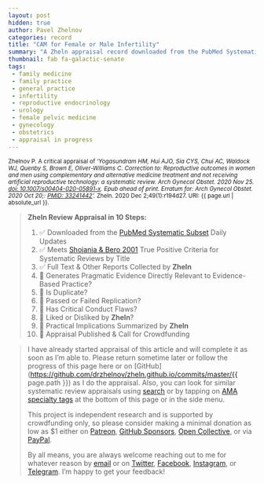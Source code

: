 ```yaml
---
layout: post
hidden: true
author: Pavel Zhelnov
categories: record
title: "CAM for Female or Male Infertility"
summary: "A Zheln appraisal record downloaded from the PubMed Systematic Subset daily updates."
thumbnail: fab fa-galactic-senate
tags:
 - family medicine
 - family practice
 - general practice
 - infertility
 - reproductive endocrinology
 - urology
 - female pelvic medicine
 - gynecology
 - obstetrics
 - appraisal in progress
---
```


<small id="citation">Zhelnov P. A critical appraisal of _‘Yogasundram HM, Hui AJO, Sia CYS, Chui AC, Waldock WJ, Quenby S, Brown E, Oliver-Williams C. Correction to: Reproductive outcomes in women and men using complementary and alternative medicine treatment and not receiving artificial reproductive technology: a systematic review. Arch Gynecol Obstet. 2020 Nov 25. [doi: 10.1007/s00404-020-05891-x](https://doi.org/10.1007/s00404-020-05891-x). Epub ahead of print. Erratum for: Arch Gynecol Obstet. 2020 Oct 20;: [PMID: 33241442](https://pubmed.gov/33241442)’._ Zheln. 2020 Dec 2;49(1):r194d27. URI: {{ page.url | absolute_url }}.</small>

> **Zheln Review Appraisal in 10 Steps:**
>
> 1. ✅ Downloaded from the [PubMed Systematic Subset](https://github.com/p1m-ortho/qs-global-ortho-search-queries/blob/global-sr-query/README.md) Daily Updates
> 2. ✅ Meets [Shojania & Bero 2001](https://www.researchgate.net/publication/11820967_Taking_Advantage_of_the_Explosion_of_Systematic_Reviews_An_Efficient_MEDLINE_Search_Strategy) True Positive Criteria for Systematic Reviews by Title
> 3. ✅ Full Text & Other Reports Collected by **Zheln**
> 4. 🔄 Generates Pragmatic Evidence Directly Relevant to Evidence-Based Practice?
> 5. 🔄 Is Duplicate?
> 6. 🔄 Passed or Failed Replication?
> 7. 🔄 Has Critical Conduct Flaws?
> 8. 🔄 Liked or Disliked by **Zheln**?
> 9. 🔄 Practical Implications Summarized by **Zheln**
> 10. 🔄 Appraisal Published & Call for Crowdfunding

> I have already started appraisal of this article and will complete it as soon as I’m able to. Please return sometime later or follow the progress of this page here or on [GitHub](https://github.com/drzhelnov/zheln.github.io/commits/master/{{ page.path }}) as I do the appraisal. Also, you can look for similar systematic review appraisals using [search](/search/) or by tapping on [AMA specialty tags](/browse/) at the bottom of this page or in the side menu.
>
> This project is independent research and is supported by crowdfunding only, so please consider making a minimal donation as low as $1 either on [Patreon](https://patreon.com/zheln), [GitHub Sponsors](https://github.com/sponsors/drzhelnov), [Open Collective](https://opencollective.com/zheln), or via [PayPal](https://paypal.me/pjelnov).
>
> By all means, you are always welcome reaching out to me for whatever reason by [email](mailto:pavel@zheln.com) or on [Twitter](https://twitter.com/drzhelnov), [Facebook](https://facebook.com/drzhelnov), [Instagram](https://instagram.com/igzheln), or [Telegram](https://t.me/drzhelnov). I’m happy to get your feedback!
